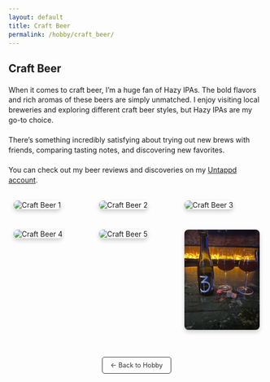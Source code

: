 ```yaml
---
layout: default
title: Craft Beer
permalink: /hobby/craft_beer/
---
```


<h1>Craft Beer</h1>

<p>When it comes to craft beer, I’m a huge fan of Hazy IPAs. The bold flavors and rich aromas of these beers are simply unmatched. I enjoy visiting local breweries and exploring different craft beer styles, but Hazy IPAs are my go-to choice.</p>

<p>There’s something incredibly satisfying about trying out new brews with friends, comparing tasting notes, and discovering new favorites.</p>

<p>You can check out my beer reviews and discoveries on my <a href="https://untappd.com/user/KatoMegumi" target="_blank">Untappd account</a>.</p>

<div class="image-row">
  <div class="image-column">
    <img src="/hobby_images/craft_beer_1.jpg" alt="Craft Beer 1" />
  </div>
  <div class="image-column">
    <img src="/hobby_images/craft_beer_2.jpg" alt="Craft Beer 2" />
  </div>
  <div class="image-column">
    <img src="/hobby_images/craft_beer_3.jpg" alt="Craft Beer 3" />
  </div>
</div>

<div class="image-row"> 
  <div class="image-column">
    <img src="/hobby_images/craft_beer_4.jpg" alt="Craft Beer 4" />
  </div>
  <div class="image-column">
    <img src="/hobby_images/craft_beer_5.jpg" alt="Craft Beer 5" />
  </div>
  <div class="image-column">
    <img src="/hobby_images/craft_beer_6.jpg" alt="Craft Beer 6" />
  </div>
</div>

<!-- 返回 Hobby 按钮 -->
<div class="back-to-hobby">
  <a href="/hobby" class="button">← Back to Hobby</a>
</div>

<!-- 自定义样式 -->
<style>
  .image-row {
    display: flex;
    justify-content: space-between;
    margin-bottom: 20px;
  }

  .image-column {
    flex: 1;
    padding: 10px;
    max-width: 30%;
  }

  .image-column img {
    width: 100%;
    height: auto;
    border-radius: 8px;
    box-shadow: 0 4px 8px rgba(0, 0, 0, 0.2);
  }

  h1 {
    font-size: 1.5em;
    margin-bottom: 20px;
    text-align: left;
  }

  p {
    font-size: 1em;
    line-height: 1.4;
    margin-bottom: 20px;
  }

  .back-to-hobby {
    text-align: center;
    margin-top: 40px;
  }

  .back-to-hobby .button {
    display: inline-block;
    padding: 8px 16px;
    font-size: 0.9em;
    color: #333;
    background-color: transparent;
    border: 1px solid #333;
    text-decoration: none;
    border-radius: 5px;
    transition: background-color 0.3s ease, color 0.3s ease;
  }

  .back-to-hobby .button:hover {
    background-color: #f0f0f0;
    color: #000;
  }
</style>

